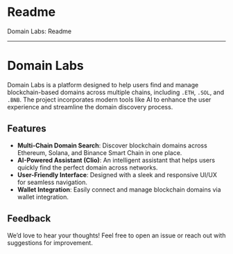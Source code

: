 # Readme
Domain Labs: Readme

---

# Domain Labs  

Domain Labs is a platform designed to help users find and manage blockchain-based domains across multiple chains, including `.ETH`, `.SOL`, and `.BNB`. The project incorporates modern tools like AI to enhance the user experience and streamline the domain discovery process.  

## Features  
- **Multi-Chain Domain Search**: Discover blockchain domains across Ethereum, Solana, and Binance Smart Chain in one place.  
- **AI-Powered Assistant (Clio)**: An intelligent assistant that helps users quickly find the perfect domain across networks.  
- **User-Friendly Interface**: Designed with a sleek and responsive UI/UX for seamless navigation.  
- **Wallet Integration**: Easily connect and manage blockchain domains via wallet integration.  

## Feedback  
We’d love to hear your thoughts! Feel free to open an issue or reach out with suggestions for improvement.  
